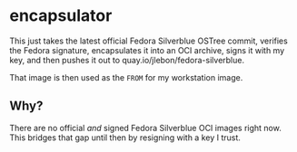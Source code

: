 # encapsulator

This just takes the latest official Fedora Silverblue OSTree commit, verifies
the Fedora signature, encapsulates it into an OCI archive, signs it with my key,
and then pushes it out to quay.io/jlebon/fedora-silverblue.

That image is then used as the `FROM` for my workstation image.

## Why?

There are no official _and_ signed Fedora Silverblue OCI images right now. This
bridges that gap until then by resigning with a key I trust.
